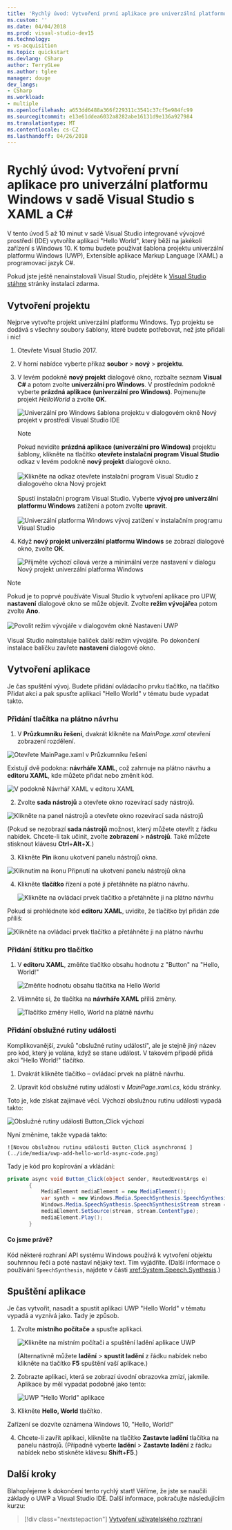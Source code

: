 ```yaml
---
title: 'Rychlý úvod: Vytvoření první aplikace pro univerzální platformu Windows v sadě Visual Studio s XAML a C# | Microsoft Docs'
ms.custom: ''
ms.date: 04/04/2018
ms.prod: visual-studio-dev15
ms.technology:
- vs-acquisition
ms.topic: quickstart
ms.devlang: CSharp
author: TerryGLee
ms.author: tglee
manager: douge
dev_langs:
- CSharp
ms.workload:
- multiple
ms.openlocfilehash: a653dd6488a366f229311c3541c37cf5e984fc99
ms.sourcegitcommit: e13e61ddea6032a8282abe16131d9e136a927984
ms.translationtype: MT
ms.contentlocale: cs-CZ
ms.lasthandoff: 04/26/2018
---
```

# <a name="quickstart-create-your-first-universal-windows-platform-application-in-visual-studio-with-xaml-and-c35"></a>Rychlý úvod: Vytvoření první aplikace pro univerzální platformu Windows v sadě Visual Studio s XAML a C&#35;

V tento úvod 5 až 10 minut v sadě Visual Studio integrované vývojové prostředí (IDE) vytvoříte aplikaci "Hello World", který běží na jakékoli zařízení s Windows 10. K tomu budete používat šablona projektu univerzální platformu Windows (UWP), Extensible aplikace Markup Language (XAML) a programovací jazyk C#.

Pokud jste ještě nenainstalovali Visual Studio, přejděte k [Visual Studio stáhne](https://aka.ms/vsdownload?utm_source=mscom&utm_campaign=msdocs) stránky instalaci zdarma.

## <a name="create-a-project"></a>Vytvoření projektu

Nejprve vytvořte projekt univerzální platformu Windows. Typ projektu se dodává s všechny soubory šablony, které budete potřebovat, než jste přidali i nic!

1. Otevřete Visual Studio 2017.

2. V horní nabídce vyberte příkaz **soubor** > **nový** > **projektu**.

3. V levém podokně **nový projekt** dialogové okno, rozbalte seznam **Visual C#** a potom zvolte **univerzální pro Windows**. V prostředním podokně vyberte **prázdná aplikace (univerzální pro Windows)**. Pojmenujte projekt *HelloWorld* a zvolte **OK**.

   ![Univerzální pro Windows šablona projektu v dialogovém okně Nový projekt v prostředí Visual Studio IDE](../ide/media/new-project-csharp-uwp-helloworld.png)

   > [!NOTE]
   > Pokud nevidíte **prázdná aplikace (univerzální pro Windows)** projektu šablony, klikněte na tlačítko **otevřete instalační program Visual Studio** odkaz v levém podokně **nový projekt** dialogové okno.<br><br>![Klikněte na odkaz otevřete instalační program Visual Studio z dialogového okna Nový projekt](../ide/media/vb-open-visual-studio-installer-hello-world.png)<br><br>Spustí instalační program Visual Studio. Vyberte **vývoj pro univerzální platformu Windows** zatížení a potom zvolte **upravit**.<br><br>![Univerzální platforma Windows vývoj zatížení v instalačním programu Visual Studio](../ide/media/uwp-dev-workload.png)

4. Když **nový projekt univerzální platformu Windows** se zobrazí dialogové okno, zvolte **OK**.

   ![Přijměte výchozí cílová verze a minimální verze nastavení v dialogu Nový projekt univerzální platforma Windows](../ide/media/new-uwp-project-target-minver-dialog.png)

  > [!NOTE]
  > Pokud je to poprvé používáte Visual Studio k vytvoření aplikace pro UPW, **nastavení** dialogové okno se může objevit. Zvolte **režim vývojáře**a potom zvolte **Ano**.<br><br>
 ![Povolit režim vývojáře v dialogovém okně Nastavení UWP](../ide/media/enable-developer-mode.png)<br><br>Visual Studio nainstaluje balíček další režim vývojáře. Po dokončení instalace balíčku zavřete **nastavení** dialogové okno.

## <a name="create-the-application"></a>Vytvoření aplikace

Je čas spuštění vývoj. Budete přidání ovládacího prvku tlačítko, na tlačítko Přidat akci a pak spusťte aplikaci "Hello World" v tématu bude vypadat takto.

### <a name="add-a-button-to-the-design-canvas"></a>Přidání tlačítka na plátno návrhu

1. V **Průzkumníku řešení**, dvakrát klikněte na *MainPage.xaml* otevření zobrazení rozdělení.

  ![Otevřete MainPage.xaml v Průzkumníku řešení ](../ide/media/uwp-solution-explorer-MainPage-xaml.png)

  Existují dvě podokna: **návrháře XAML**, což zahrnuje na plátno návrhu a **editoru XAML**, kde můžete přidat nebo změnit kód.    

  ![V podokně Návrhář XAML v editoru XAML](../ide/media/uwp-xaml-editor.png)

2. Zvolte **sada nástrojů** a otevřete okno rozevírací sady nástrojů.

  ![Klikněte na panel nástrojů a otevřete okno rozevírací sada nástrojů](../ide/media/uwp-toolbox.png)

  (Pokud se nezobrazí **sada nástrojů** možnost, který můžete otevřít z řádku nabídek. Chcete-li tak učinit, zvolte **zobrazení** > **nástrojů**. Také můžete stisknout klávesu **Ctrl**+**Alt**+**X**.)

3. Klikněte **Pin** ikonu ukotvení panelu nástrojů okna.

  ![Kliknutím na ikonu Připnutí na ukotvení panelu nástrojů okna](../ide/media/uwp-toolbox-autohide.png)

4. Klikněte **tlačítko** řízení a poté ji přetáhněte na plátno návrhu.

   ![Klikněte na ovládací prvek tlačítko a přetáhněte ji na plátno návrhu](../ide/media/uwp-toolbox-add-button-control.png)

  Pokud si prohlédnete kód **editoru XAML**, uvidíte, že tlačítko byl přidán zde příliš:

  ![Klikněte na ovládací prvek tlačítko a přetáhněte ji na plátno návrhu](../ide/media/uwp-xaml-control-code-window.png)

### <a name="add-a-label-to-the-button"></a>Přidání štítku pro tlačítko

1. V **editoru XAML**, změňte tlačítko obsahu hodnotu z "Button" na "Hello, World!"

   ![Změňte hodnotu obsahu tlačítka na Hello World](../ide/media/uwp-change-button-text-in-xaml-code-window.png)

2. Všimněte si, že tlačítka na **návrháře XAML** příliš změny.

   ![Tlačítko změny Hello, World na plátně návrhu](../ide/media/uwp-button-text-change-in-design-canvas.png)

### <a name="add-an-event-handler"></a>Přidání obslužné rutiny události

Komplikovanější, zvuků "obslužné rutiny události", ale je stejně jiný název pro kód, který je volána, když se stane událost. V takovém případě přidá akci "Hello World!" tlačítko.

1. Dvakrát klikněte tlačítko – ovládací prvek na plátně návrhu.

2. Upravit kód obslužné rutiny událostí v *MainPage.xaml.cs*, kódu stránky.

 Toto je, kde získat zajímavé věcí. Výchozí obslužnou rutinu události vypadá takto:

   ![Obslužné rutiny události Button_Click výchozí ](../ide/media/uwp-button-click-code.png)

 Nyní změníme, takže vypadá takto:

    ![Novou obslužnou rutinu události Button_Click asynchronní ](../ide/media/uwp-add-hello-world-async-code.png)

  Tady je kód pro kopírování a vkládání:

  ```C#
  private async void Button_Click(object sender, RoutedEventArgs e)
         {
             MediaElement mediaElement = new MediaElement();
             var synth = new Windows.Media.SpeechSynthesis.SpeechSynthesizer();
             Windows.Media.SpeechSynthesis.SpeechSynthesisStream stream = await synth.SynthesizeTextToStreamAsync("Hello, World!");
             mediaElement.SetSource(stream, stream.ContentType);
             mediaElement.Play();
         }
  ```

#### <a name="what-did-we-just-do"></a>Co jsme právě?

Kód některé rozhraní API systému Windows používá k vytvoření objektu souhrnnou řeči a poté nastaví nějaký text. Tím vyjádříte. (Další informace o používání `SpeechSynthesis`, najdete v části <xref:System.Speech.Synthesis>.)

## <a name="run-the-application"></a>Spuštění aplikace

Je čas vytvořit, nasadit a spustit aplikaci UWP "Hello World" v tématu vypadá a vyznívá jako. Tady je způsob.

1. Zvolte **místního počítače** a spusťte aplikaci.

   ![Klikněte na místním počítači a spuštění ladění aplikace UWP](../ide/media/uwp-start-or-debug.png "klikněte na místním počítači spustit a ladění aplikace UWP")

   (Alternativně můžete **ladění** > **spustit ladění** z řádku nabídek nebo klikněte na tlačítko **F5** spuštění vaší aplikace.)

2. Zobrazte aplikaci, která se zobrazí úvodní obrazovka zmizí, jakmile. Aplikace by měl vypadat podobně jako tento:

   ![UWP "Hello World" aplikace](../ide/media/uwp-hello-world-app.png)

3. Klikněte **Hello, World** tlačítko.

 Zařízení se dozvíte oznámena Windows 10, "Hello, World!"

4. Chcete-li zavřít aplikaci, klikněte na tlačítko **Zastavte ladění** tlačítka na panelu nástrojů. (Případně vyberte **ladění** > **Zastavte ladění** z řádku nabídek nebo stiskněte klávesu **Shift**+**F5**.)

## <a name="next-steps"></a>Další kroky

Blahopřejeme k dokončení tento rychlý start! Věříme, že jste se naučili základy o UWP a Visual Studio IDE. Další informace, pokračujte následujícím kurzu:

> [!div class="nextstepaction"]
> [Vytvoření uživatelského rozhraní](/windows/uwp/design/basics/xaml-basics-ui)
